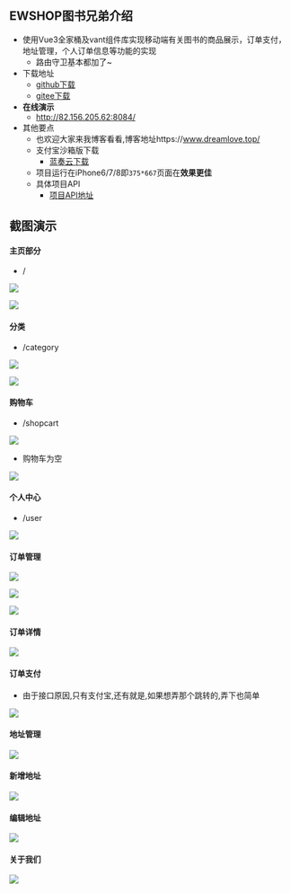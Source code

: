 ## EWSHOP图书兄弟介绍

* 使用Vue3全家桶及vant组件库实现移动端有关图书的商品展示，订单支付，地址管理，个人订单信息等功能的实现
  * 路由守卫基本都加了~
* 下载地址
  * [github下载](https://github.com/superBiuBiuMan/ewShop_mobileWeb)
  * [gitee下载](https://gitee.com/superBiuBiu/ewShop_mobileWeb)
* **在线演示**
  * http://82.156.205.62:8084/
* 其他要点
  * 也欢迎大家来我博客看看,博客地址https://www.dreamlove.top/
  * 支付宝沙箱版下载
    * [蓝奏云下载](https://wwi.lanzoup.com/iD6mk07cuoxc)
  * 项目运行在iPhone6/7/8即`375*667`页面在**效果更佳**
  * 具体项目API
    * [项目API地址](https://www.showdoc.com.cn/1207745568269674?page_id=6090123481636428)

## 截图演示

#### 主页部分

* /

![](README.assets/202207041920554.png)

![](README.assets/202207041929429.png)

#### 分类

* /category

![](README.assets/202207041921652.png)

![](README.assets/202207041935151.png)

#### 购物车

* /shopcart

![](README.assets/202207041923479.png)

* 购物车为空

![](README.assets/202207041929372.png)

#### 个人中心

* /user

![](README.assets/202207041925236.png)

#### 订单管理

![](README.assets/202207041925652.png)

![](README.assets/202207041930792.png)

![](README.assets/202207041930145.png)

#### 订单详情

![](README.assets/202207041928141.png)

#### 订单支付

* 由于接口原因,只有支付宝,还有就是,如果想弄那个跳转的,弄下也简单

![](README.assets/202207041927509.png)

#### 地址管理

![](README.assets/202207041928662.png)

#### 新增地址

![](README.assets/202207041928878.png)

#### 编辑地址

![](README.assets/202207041929841.png)

#### 关于我们

![](README.assets/202207041930774.png)